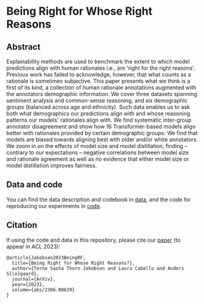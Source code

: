 # Being Right for Whose Right Reasons


## Abstract
Explainability methods are used to benchmark the extent to which model predictions align with human rationales
i.e., are 'right for the right reasons'. Previous work has failed to 
acknowledge, however, that what counts as a rationale is sometimes subjective. This paper presents what we think is a first of its kind, a collection of human rationale annotations augmented with the annotators demographic information. 
We cover three datasets 
spanning sentiment analysis and common-sense reasoning, and 
six demographic groups 
(balanced across age and ethnicity). 
Such data enables us to ask both what demographics our predictions align with and
whose reasoning patterns our models' rationales align with. We find systematic inter-group annotator disagreement 
and show how 16 Transformer-based models 
align better with rationales provided by certain demographic groups: 
We find that models are biased towards aligning best with older and/or white annotators. We zoom in on the effects of model size and model distillation, finding – contrary to our expectations – 
negative correlations between model size and rationale agreement as well as no evidence that either model size or model distillation improves fairness.



## Data and code

You can find the data description and codebook in [data](https://github.com/terne/Being_Right_for_Whose_Right_Reasons/data), and the code for reproducing our experiments in [code](https://github.com/terne/Being_Right_for_Whose_Right_Reasons/code).



## Citation
If using the code and data in this repository, please cite our
[paper](https://arxiv.org/abs/2306.00639) (to appear in ACL 2023): 
```
@article{Jakobsen2023BeingRF,
  title={Being Right for Whose Right Reasons?},
  author={Terne Sasha Thorn Jakobsen and Laura Cabello and Anders S{\o}gaard},
  journal={ArXiv},
  year={2023},
  volume={abs/2306.00639}
}
```


